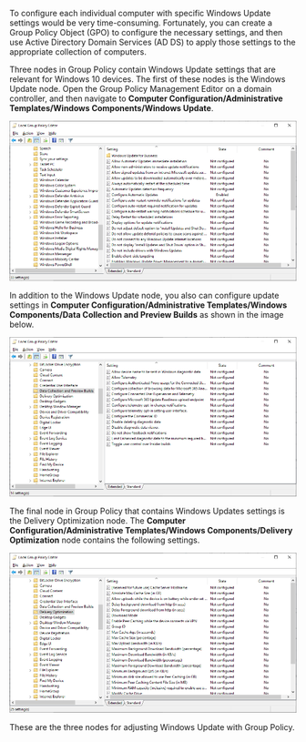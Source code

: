 ﻿To configure each individual computer with specific Windows Update settings would be very time-consuming. Fortunately, you can create a Group Policy Object (GPO) to configure the necessary settings, and then use Active Directory Domain Services (AD DS) to apply those settings to the appropriate collection of computers.

Three nodes in Group Policy contain Windows Update settings that are relevant for Windows 10 devices. The first of these nodes is the Windows Update node. Open the Group Policy Management Editor on a domain controller, and then navigate to **Computer Configuration/Administrative Templates/Windows Components/Windows Update**.

![screen shot of Group Policy editor.](../media/desktop2_grouppolicy.png)

In addition to the Windows Update node, you also can configure update settings in **Computer Configuration/Administrative Templates/Windows Components/Data Collection and Preview Builds** as shown in the image below.

![screen shot of Data Collection and Preview Builds node in Group Policy editor.](../media/desktop2_datacollectionupdate.png)

The final node in Group Policy that contains Windows Updates settings is the Delivery Optimization node. The **Computer Configuration/Administrative Templates/Windows Components/Delivery Optimization** node contains the following settings.

![Screen shot of Delivery Optimization node of Group Policy.](../media/desktop2_deliveryoptimization.png)

These are the three nodes for adjusting Windows Update with Group Policy.

